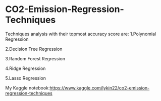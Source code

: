 # CO2-Emission-Regression-Techniques

Techniques analysis with their topmost accuracy score are:
1.Polynomial Regression

2.Decision Tree Regression

3.Random Forest Regression

4.Ridge Regression

5.Lasso Regression

My Kaggle notebook:https://www.kaggle.com/lykin22/co2-emission-regression-techniques
